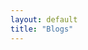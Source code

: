 ```yaml
---
layout: default
title: "Blogs"
---
```



<script src="https://gist.github.com/chgeuer/248680c804f2f62f424a.js"></script>

